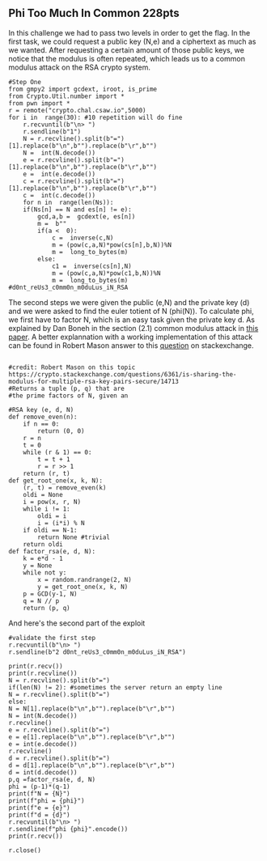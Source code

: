 
## Phi Too Much In Common 228pts
In this challenge we had to pass two levels in order to get the flag.
In the first task, we could request a public key (N,e) and a ciphertext as much as we wanted. After requesting a certain amount of those public keys, we notice that the modulus is often repeated, which leads us to a common modulus attack on the RSA crypto system. 

````
#Step One
from gmpy2 import gcdext, iroot, is_prime
from Crypto.Util.number import *
from pwn import *
r = remote("crypto.chal.csaw.io",5000)
for i in  range(30): #10 repetition will do fine
	r.recvuntil(b"\n> ")
	r.sendline(b"1")
	N = r.recvline().split(b"=")[1].replace(b"\n",b"").replace(b"\r",b"")
	N =  int(N.decode())
	e = r.recvline().split(b"=")[1].replace(b"\n",b"").replace(b"\r",b"")
	e =  int(e.decode())
	c = r.recvline().split(b"=")[1].replace(b"\n",b"").replace(b"\r",b"")
	c =  int(c.decode()) 
	for n in  range(len(Ns)):
	if(Ns[n] == N and es[n] != e):
		gcd,a,b =  gcdext(e, es[n])
		m =  b""
		if(a <  0):
			c =  inverse(c,N)
			m = (pow(c,a,N)*pow(cs[n],b,N))%N
			m =  long_to_bytes(m)
		else:
			c1 =  inverse(cs[n],N)
			m = (pow(c,a,N)*pow(c1,b,N))%N
			m =  long_to_bytes(m)
#d0nt_reUs3_c0mm0n_m0duLus_iN_RSA
````

The second steps we were given the public (e,N) and the private key (d) and we were asked to find the euler totient of N (phi(N)). To calculate phi, we first have to factor N, which is an easy task given the private key d. As explained by Dan Boneh in the section (2.1) common modulus attack in [this paper](http://crypto.stanford.edu/~dabo/papers/RSA-survey.pdf#page=4.).
A better explannation with a working implementation of this attack can be found in Robert Mason answer to this [question](https://crypto.stackexchange.com/questions/6361/is-sharing-the-modulus-for-multiple-rsa-key-pairs-secure/14713) on stackexchange.
````

#credit: Robert Mason on this topic https://crypto.stackexchange.com/questions/6361/is-sharing-the-modulus-for-multiple-rsa-key-pairs-secure/14713
#Returns a tuple (p, q) that are
#the prime factors of N, given an

#RSA key (e, d, N)
def remove_even(n):
	if n == 0:
		return (0, 0)
	r = n
	t = 0
	while (r & 1) == 0:
		t = t + 1
		r = r >> 1
	return (r, t)
def get_root_one(x, k, N):
	(r, t) = remove_even(k)
	oldi = None
	i = pow(x, r, N)
	while i != 1:
		oldi = i
		i = (i*i) % N
	if oldi == N-1:
		return None #trivial
	return oldi
def factor_rsa(e, d, N):
	k = e*d - 1
	y = None
	while not y:
		x = random.randrange(2, N)
		y = get_root_one(x, k, N)
	p = GCD(y-1, N)
	q = N // p
	return (p, q)
````
And here's the second part of the exploit
````
#validate the first step
r.recvuntil(b"\n> ")
r.sendline(b"2 d0nt_reUs3_c0mm0n_m0duLus_iN_RSA")

print(r.recv())
print(r.recvline())
N = r.recvline().split(b"=")
if(len(N) != 2): #sometimes the server return an empty line
N = r.recvline().split(b"=")
else:
N = N[1].replace(b"\n",b"").replace(b"\r",b"")
N = int(N.decode())
r.recvline()
e = r.recvline().split(b"=")
e = e[1].replace(b"\n",b"").replace(b"\r",b"")
e = int(e.decode())
r.recvline()
d = r.recvline().split(b"=")
d = d[1].replace(b"\n",b"").replace(b"\r",b"")
d = int(d.decode())
p,q =factor_rsa(e, d, N)
phi = (p-1)*(q-1)
print(f"N = {N}")
print(f"phi = {phi}")
print(f"e = {e}")
print(f"d = {d}")
r.recvuntil(b"\n> ")
r.sendline(f"phi {phi}".encode())
print(r.recv())

r.close()
````
